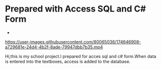 # Prepared with Access SQL and C# Form
-

https://user-images.githubusercontent.com/80065036/174646908-a729681e-24d4-4b2f-8ade-79947dbb7b35.mp4

Hi,this is my school project.I  prepared for acces sql and c# form.When data is entered into the textboxes, access is added to the database.
